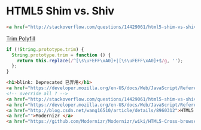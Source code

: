 # HTML5 Shim vs. Shiv

```html
<a href="http://stackoverflow.com/questions/14429061/html5-shim-vs-shiv">HTML5 Shim vs. Shiv</a>
``` 



[Trim Polyfill](https://developer.mozilla.org/en-US/docs/Web/JavaScript/Reference/Global_Objects/String/Trim)

```js
if (!String.prototype.trim) {
  String.prototype.trim = function () {
    return this.replace(/^[\s\uFEFF\xA0]+|[\s\uFEFF\xA0]+$/g, '');
  };
}
``` 

```html
<h1>blink: Deprecated 已弃用</h1>
<a href="https://developer.mozilla.org/en-US/docs/Web/JavaScript/Reference/Global_Objects/String/blink">String.prototype.blink()</a>
<!-- override all ? -->
<a href="http://stackoverflow.com/questions/14429061/html5-shim-vs-shiv">HTML5 Shim vs. Shiv</a>
<a href="https://developer.mozilla.org/en-US/docs/Web/JavaScript/Reference/Global_Objects/String/Trim">Trim Polyfill</a>
<a href="http://blog.csdn.net/wang16510/article/details/8960312">HTML5 tips：深入了解Polyfills</a>
<a href="">Modernizr </a>
<a href="https://github.com/Modernizr/Modernizr/wiki/HTML5-Cross-browser-Polyfills">HTML5 Cross Browser Polyfills</a>
``` 


